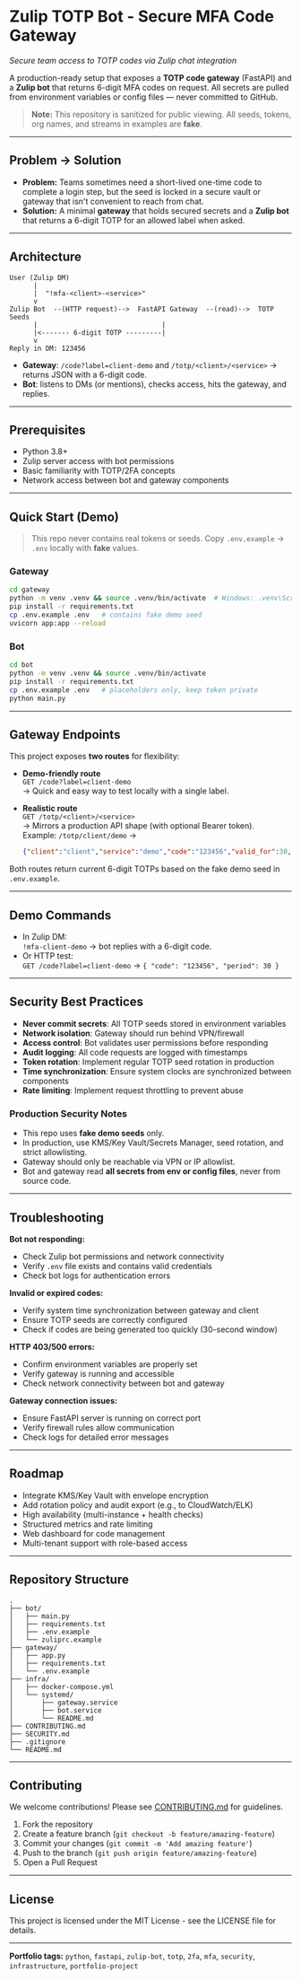 # Zulip TOTP Bot - Secure MFA Code Gateway

*Secure team access to TOTP codes via Zulip chat integration*

A production-ready setup that exposes a **TOTP code gateway** (FastAPI) and a **Zulip bot** that returns 6-digit MFA codes on request. All secrets are pulled from environment variables or config files — never committed to GitHub.

> **Note:** This repository is sanitized for public viewing. All seeds, tokens, org names, and streams in examples are **fake**.

---

## Problem → Solution

- **Problem:** Teams sometimes need a short-lived one-time code to complete a login step, but the seed is locked in a secure vault or gateway that isn't convenient to reach from chat.  
- **Solution:** A minimal **gateway** that holds secured secrets and a **Zulip bot** that returns a 6-digit TOTP for an allowed label when asked.

---

## Architecture

```
User (Zulip DM)
      |
      |  "!mfa-<client>-<service>"
      v
Zulip Bot  --(HTTP request)-->  FastAPI Gateway  --(read)-->  TOTP Seeds
      |                               |
      |<------- 6-digit TOTP ---------|
      v
Reply in DM: 123456
```

- **Gateway**: `/code?label=client-demo` and `/totp/<client>/<service>` → returns JSON with a 6-digit code.  
- **Bot**: listens to DMs (or mentions), checks access, hits the gateway, and replies.

---

## Prerequisites

- Python 3.8+
- Zulip server access with bot permissions
- Basic familiarity with TOTP/2FA concepts
- Network access between bot and gateway components

---

## Quick Start (Demo)

> This repo never contains real tokens or seeds. Copy `.env.example` → `.env` locally with **fake** values.

### Gateway
```bash
cd gateway
python -m venv .venv && source .venv/bin/activate  # Windows: .venv\Scripts\activate
pip install -r requirements.txt
cp .env.example .env   # contains fake demo seed
uvicorn app:app --reload
```

### Bot
```bash
cd bot
python -m venv .venv && source .venv/bin/activate
pip install -r requirements.txt
cp .env.example .env   # placeholders only, keep token private
python main.py
```

---

## Gateway Endpoints

This project exposes **two routes** for flexibility:

- **Demo-friendly route**  
  `GET /code?label=client-demo`  
  → Quick and easy way to test locally with a single label.

- **Realistic route**  
  `GET /totp/<client>/<service>`  
  → Mirrors a production API shape (with optional Bearer token).  
  Example: `/totp/client/demo` →  
  ```json
  {"client":"client","service":"demo","code":"123456","valid_for":30,"timestamp":"2025-09-02T22:30:00Z"}
  ```

Both routes return current 6-digit TOTPs based on the fake demo seed in `.env.example`.

---

## Demo Commands

- In Zulip DM:  
  `!mfa-client-demo` → bot replies with a 6-digit code.  
- Or HTTP test:  
  `GET /code?label=client-demo` → `{ "code": "123456", "period": 30 }`

---

## Security Best Practices

- **Never commit secrets**: All TOTP seeds stored in environment variables
- **Network isolation**: Gateway should run behind VPN/firewall  
- **Access control**: Bot validates user permissions before responding
- **Audit logging**: All code requests are logged with timestamps
- **Token rotation**: Implement regular TOTP seed rotation in production
- **Time synchronization**: Ensure system clocks are synchronized between components
- **Rate limiting**: Implement request throttling to prevent abuse

### Production Security Notes

- This repo uses **fake demo seeds** only.  
- In production, use KMS/Key Vault/Secrets Manager, seed rotation, and strict allowlisting.  
- Gateway should only be reachable via VPN or IP allowlist.  
- Bot and gateway read **all secrets from env or config files**, never from source code.  

---

## Troubleshooting

**Bot not responding:**
- Check Zulip bot permissions and network connectivity
- Verify `.env` file exists and contains valid credentials
- Check bot logs for authentication errors

**Invalid or expired codes:**
- Verify system time synchronization between gateway and client
- Ensure TOTP seeds are correctly configured
- Check if codes are being generated too quickly (30-second window)

**HTTP 403/500 errors:**
- Confirm environment variables are properly set
- Verify gateway is running and accessible
- Check network connectivity between bot and gateway

**Gateway connection issues:**
- Ensure FastAPI server is running on correct port
- Verify firewall rules allow communication
- Check logs for detailed error messages

---

## Roadmap

- Integrate KMS/Key Vault with envelope encryption  
- Add rotation policy and audit export (e.g., to CloudWatch/ELK)  
- High availability (multi-instance + health checks)  
- Structured metrics and rate limiting  
- Web dashboard for code management
- Multi-tenant support with role-based access

---

## Repository Structure

```
.
├── bot/
│   ├── main.py
│   ├── requirements.txt
│   ├── .env.example
│   └── zuliprc.example
├── gateway/
│   ├── app.py
│   ├── requirements.txt
│   └── .env.example
├── infra/
│   ├── docker-compose.yml
│   └── systemd/
│       ├── gateway.service
│       ├── bot.service
│       └── README.md
├── CONTRIBUTING.md
├── SECURITY.md
├── .gitignore
└── README.md
```

---

## Contributing

We welcome contributions! Please see [CONTRIBUTING.md](CONTRIBUTING.md) for guidelines.

1. Fork the repository
2. Create a feature branch (`git checkout -b feature/amazing-feature`)
3. Commit your changes (`git commit -m 'Add amazing feature'`)
4. Push to the branch (`git push origin feature/amazing-feature`)
5. Open a Pull Request

---

## License

This project is licensed under the MIT License - see the LICENSE file for details.

---

**Portfolio tags:** `python`, `fastapi`, `zulip-bot`, `totp`, `2fa`, `mfa`, `security`, `infrastructure`, `portfolio-project`
